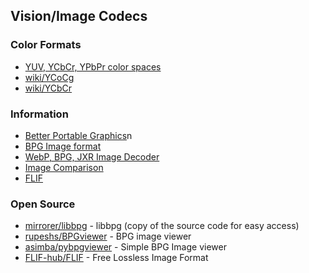 ## Vision/Image Codecs




### Color Formats
- [YUV, YCbCr, YPbPr color spaces](https://discoverybiz.net/enu0/faq/faq_YUV_YCbCr_YPbPr.html)
- [wiki/YCoCg](https://en.wikipedia.org/wiki/YCoCg)
- [wiki/YCbCr](https://en.wikipedia.org/wiki/YCbCr)


### Information
- [Better Portable Graphics](https://en.wikipedia.org/wiki/Better_Portable_Graphics)n
- [BPG Image format](https://bellard.org/bpg/)
- [WebP, BPG, JXR Image Decoder](https://speedtesting.herokuapp.com/imagedecoder/)
- [Image Comparison](https://xooyoozoo.github.io/yolo-octo-bugfixes/)
- [FLIF](http://flif.info/)



### Open Source
- [mirrorer/libbpg](https://github.com/mirrorer/libbpg) - libbpg (copy of the source code for easy access)
- [rupeshs/BPGviewer](https://github.com/rupeshs/BPGviewer) - BPG image viewer
- [asimba/pybpgviewer](https://github.com/asimba/pybpgviewer) - Simple BPG Image viewer
- [FLIF-hub/FLIF](https://github.com/FLIF-hub/FLIF) - Free Lossless Image Format





